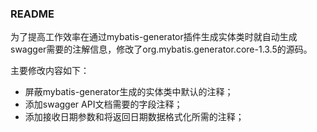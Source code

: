 ### README

为了提高工作效率在通过mybatis-generator插件生成实体类时就自动生成swagger需要的注解信息，修改了org.mybatis.generator.core-1.3.5的源码。

主要修改内容如下：
* 屏蔽mybatis-generator生成的实体类中默认的注释；
* 添加swagger API文档需要的字段注释；
* 添加接收日期参数和将返回日期数据格式化所需的注释；